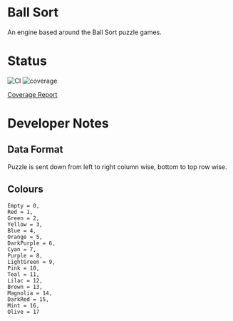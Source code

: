 # Ball Sort

An engine based around the Ball Sort puzzle games.

# Status

![CI](https://github.com/stevehjohn/BallSort/actions/workflows/test.yml/badge.svg)
![coverage](site/badge_linecoverage.svg)

[Coverage Report](https://stevehjohn.github.io/BallSort/)

# Developer Notes

## Data Format

Puzzle is sent down from left to right column wise, bottom to top row wise.

## Colours

```
Empty = 0,
Red = 1,
Green = 2,
Yellow = 3,
Blue = 4,
Orange = 5,
DarkPurple = 6,
Cyan = 7,
Purple = 8,
LightGreen = 9,
Pink = 10,
Teal = 11,
Lilac = 12,
Brown = 13,
Magnolia = 14,
DarkRed = 15,
Mint = 16,
Olive = 17
```
